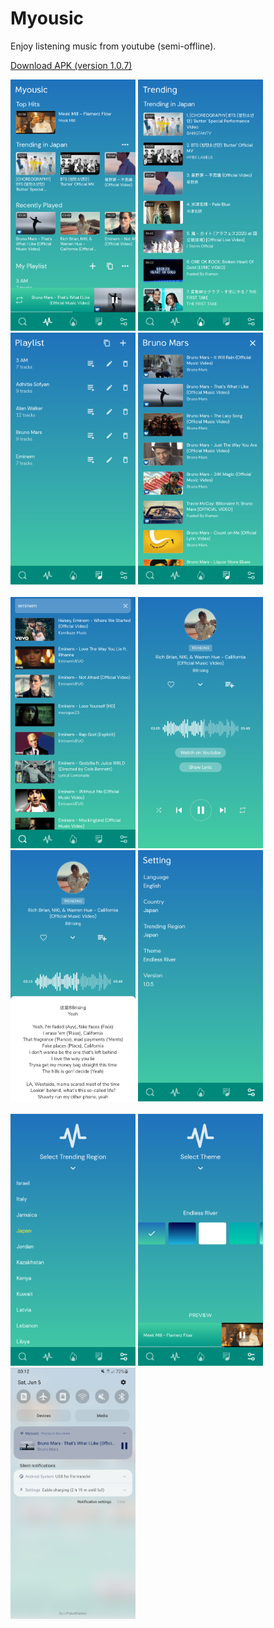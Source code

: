 # Myousic

Enjoy listening music from youtube (semi-offline).

[Download APK (version 1.0.7)](https://github.com/salkuadrat/myousic-app/raw/master/myousic-1.0.7.apk)

<img src="https://github.com/salkuadrat/myousic-app/raw/master/assets/m1.png" width="200">   <img src="https://github.com/salkuadrat/myousic-app/raw/master/assets/m2.png" width="200">   <img src="https://github.com/salkuadrat/myousic-app/raw/master/assets/m3.png" width="200">   <img src="https://github.com/salkuadrat/myousic-app/raw/master/assets/m4.png" width="200"><br><br><img src="https://github.com/salkuadrat/myousic-app/raw/master/assets/m5.png" width="200">   <img src="https://github.com/salkuadrat/myousic-app/raw/master/assets/m6.png" width="200">   <img src="https://github.com/salkuadrat/myousic-app/raw/master/assets/m7.png" width="200">   <img src="https://github.com/salkuadrat/myousic-app/raw/master/assets/m8.png" width="200"><br><br><img src="https://github.com/salkuadrat/myousic-app/raw/master/assets/m9.png" width="200">   <img src="https://github.com/salkuadrat/myousic-app/raw/master/assets/m10.png" width="200">   <img src="https://github.com/salkuadrat/myousic-app/raw/master/assets/m11.png" width="200">
